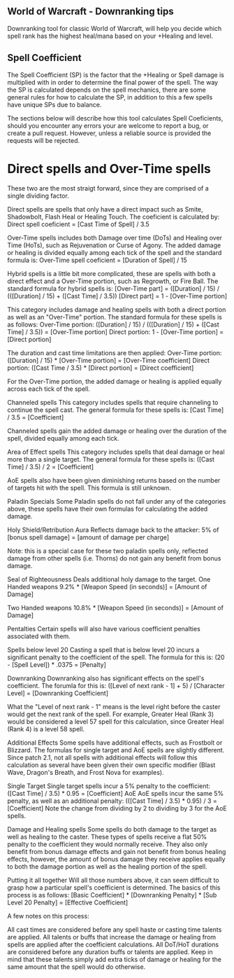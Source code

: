 ## World of Warcraft - Downranking tips
Downranking tool for classic World of Warcraft, will help you decide which spell rank has the highest heal/mana based on your +Healing and level.

## Spell Coefficient
The Spell Coefficient (SP) is the factor that the +Healing or Spell damage is multiplied with in order to determine the final power of the spell. The way the SP is calculated depends on the spell mechanics, there are some general rules for how to calculate the SP, in addition to this a few spells have unique SPs due to balance.

The sections below will describe how this tool calculates Spell Coeficients, should you encounter any errors your are welcome to report a bug, or create a pull request. However, unless a reliable source is provided the requests will be rejected.

# Direct spells and Over-Time spells
These two are the most straigt forward, since they are comprised of a single dividing factor.

Direct spells are spells that only have a direct impact such as Smite, Shadowbolt, Flash Heal or Healing Touch. The coeficient is calculated by:
Direct spell coeficient = [Cast Time of Spell] / 3.5

Over-Time spells includes both Damage over time (DoTs) and Healing over Time (HoTs), such as Rejuvenation or Curse of Agony. The added damage or healing is divided equally among each tick of the spell and the standard formula is:
Over-Time spell coeficient = [Duration of Spell] / 15

Hybrid spells is a little bit more complicated, these are spells with both a direct effect and a Over-Time portion, such as Regrowth, or Fire Ball. The standard formula for hybrid spells is:
[Over-Time part] = ([Duration] / 15) / (([Duration] / 15) + ([Cast Time] / 3.5))
[Direct part] = 1 - [Over-Time portion]

This category includes damage and healing spells with both a direct portion as well as an "Over-Time" portion. The standard formula for these spells is as follows:
     Over-Time portion: ([Duration] / 15) / (([Duration] / 15) + ([Cast Time] / 3.5)) = [Over-Time portion]
     Direct portion: 1 - [Over-Time portion] = [Direct portion]

The duration and cast time limitations are then applied:
      Over-Time portion: ([Duration] / 15) * [Over-Time portion] = [Over-Time coefficient]
      Direct portion: ([Cast Time / 3.5) * [Direct portion] = [Direct coefficient]

For the Over-Time portion, the added damage or healing is applied equally across each tick of the spell.

Channeled spells
This category includes spells that require channeling to continue the spell cast. The general formula for these spells is:
     [Cast Time] / 3.5 = [Coefficient]

Channeled spells gain the added damage or healing over the duration of the spell, divided equally among each tick.

Area of Effect spells
This category includes spells that deal damage or heal more than a single target. The general formula for these spells is:
     ([Cast Time] / 3.5) / 2 = [Coefficient]

AoE spells also have been given diminishing returns based on the number of targets hit with the spell. This formula is still unknown.

Paladin Specials
Some Paladin spells do not fall under any of the categories above, these spells have their own formulas for calculating the added damage.

Holy Shield/Retribution Aura
Reflects damage back to the attacker:
     5% of [bonus spell damage] = [amount of damage per charge]

Note: this is a special case for these two paladin spells only, reflected damage from other spells (i.e. Thorns) do not gain any benefit from bonus damage.

Seal of Righteousness
Deals additional holy damage to the target.
One Handed weapons
     9.2% * [Weapon Speed (in seconds)] = [Amount of Damage]

Two Handed weapons
     10.8% * [Weapon Speed (in seconds)] = [Amount of Damage]

Pentalties
Certain spells will also have various coefficient penalties associated with them.

Spells below level 20
Casting a spell that is below level 20 incurs a significant penalty to the coefficient of the spell. The formula for this is:
     (20 - [Spell Level]) * .0375 = [Penalty]

Downranking
Downranking also has significant effects on the spell's coefficient. The forumla for this is:
     ([Level of next rank - 1] + 5) / [Character Level] = [Downranking Coefficient]

What the "Level of next rank - 1" means is the level right before the caster would get the next rank of the spell. For example, Greater Heal (Rank 3) would be considered a level 57 spell for this calculation, since Greater Heal (Rank 4) is a level 58 spell.

Additional Effects
Some spells have additional effects, such as Frostbolt or Blizzard. The formulas for single target and AoE spells are slightly different. Since patch 2.1, not all spells with additional effects will follow this calculation as several have been given their own specific modifier (Blast Wave, Dragon's Breath, and Frost Nova for examples).

Single Target
Single target spells incur a 5% penalty to the coefficient:
     ([Cast Time] / 3.5) * 0.95 = [Coefficient]
AoE
AoE spells incur the same 5% penalty, as well as an additional penalty:
     (([Cast Time] / 3.5) * 0.95) / 3 = [Coefficient]
Note the change from dividing by 2 to dividing by 3 for the AoE spells.

Damage and Healing spells
Some spells do both damage to the target as well as healing to the caster. These types of spells receive a flat 50% penalty to the coefficient they would normally receive. They also only benefit from bonus damage effects and gain not benefit from bonus healing effects, however, the amount of bonus damage they receive applies equally to both the damage portion as well as the healing portion of the spell.

Putting it all together
Will all those numbers above, it can seem difficult to grasp how a particular spell's coefficient is determined. The basics of this process is as follows:
     [Basic Coefficient] * [Downranking Penalty] * [Sub Level 20 Penalty] = [Effective Coefficient]

A few notes on this process:

All cast times are considered before any spell haste or casting time talents are applied.
All talents or buffs that increase the damage or healing from spells are applied after the coefficient calculations.
All DoT/HoT durations are considered before any duration buffs or talents are applied. Keep in mind that these talents simply add extra ticks of damage or healing for the same amount that the spell would do otherwise.

